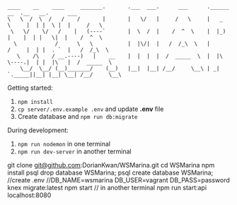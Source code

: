 ```
____    __    ____     _______.       .___  ___.      ___      .______       __  .__   __.      ___     
\   \  /  \  /   /    /       |       |   \/   |     /   \     |   _  \     |  | |  \ |  |     /   \    
 \   \/    \/   /    |   (----`       |  \  /  |    /  ^  \    |  |_)  |    |  | |   \|  |    /  ^  \   
  \            /      \   \           |  |\/|  |   /  /_\  \   |      /     |  | |  . `  |   /  /_\  \  
   \    /\    / __.----)   |    __    |  |  |  |  /  _____  \  |  |\  \----.|  | |  |\   |  /  _____  \
    \__/  \__/ (__)_______/    (__)   |__|  |__| /__/     \__\ | _| `._____||__| |__| \__| /__/     \__\
```
Getting started:

1. `npm install`
2. `cp server/.env.example .env` and update **.env** file
3. Create database and `npm run db:migrate`

During development:

1. `npm run nodemon` in one terminal
1. `npm run dev-server` in another terminal

git clone git@github.com:DorianKwan/WSMarina.git
cd WSMarina
npm install
psql drop database WSMarina;
psql create database WSMarina;
//create .env
//DB_NAME=wsmarina
  DB_USER=vagrant
  DB_PASS=password
knex migrate:latest 
npm start
// in another terminal
npm run start:api
localhost:8080


